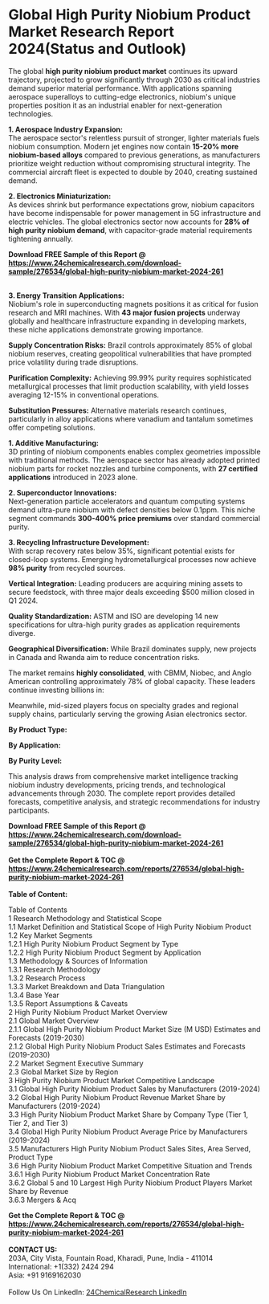 <h1>Global High Purity Niobium Product Market Research Report 2024(Status and Outlook)</h1><p>The global <strong>high purity niobium product market</strong> continues its upward trajectory, projected to grow significantly through 2030 as critical industries demand superior material performance. With applications spanning aerospace superalloys to cutting-edge electronics, niobium's unique properties position it as an industrial enabler for next-generation technologies.</p><p><strong>1. Aerospace Industry Expansion:</strong><br>
The aerospace sector's relentless pursuit of stronger, lighter materials fuels niobium consumption. Modern jet engines now contain <strong>15-20% more niobium-based alloys</strong> compared to previous generations, as manufacturers prioritize weight reduction without compromising structural integrity. The commercial aircraft fleet is expected to double by 2040, creating sustained demand.</p><p><strong>2. Electronics Miniaturization:</strong><br>
As devices shrink but performance expectations grow, niobium capacitors have become indispensable for power management in 5G infrastructure and electric vehicles. The global electronics sector now accounts for <strong>28% of high purity niobium demand</strong>, with capacitor-grade material requirements tightening annually.</p><div><b>Download FREE Sample of this Report @ 
            <a href="https://www.24chemicalresearch.com/download-sample/276534/global-high-purity-niobium-market-2024-261">
            https://www.24chemicalresearch.com/download-sample/276534/global-high-purity-niobium-market-2024-261</a></b></div><br><p><strong>3. Energy Transition Applications:</strong><br>
Niobium's role in superconducting magnets positions it as critical for fusion research and MRI machines. With <strong>43 major fusion projects</strong> underway globally and healthcare infrastructure expanding in developing markets, these niche applications demonstrate growing importance.</p><p><strong>Supply Concentration Risks:</strong> Brazil controls approximately 85% of global niobium reserves, creating geopolitical vulnerabilities that have prompted price volatility during trade disruptions.</p><p><strong>Purification Complexity:</strong> Achieving 99.99% purity requires sophisticated metallurgical processes that limit production scalability, with yield losses averaging 12-15% in conventional operations.</p><p><strong>Substitution Pressures:</strong> Alternative materials research continues, particularly in alloy applications where vanadium and tantalum sometimes offer competing solutions.</p><p><strong>1. Additive Manufacturing:</strong><br>
3D printing of niobium components enables complex geometries impossible with traditional methods. The aerospace sector has already adopted printed niobium parts for rocket nozzles and turbine components, with <strong>27 certified applications</strong> introduced in 2023 alone.</p><p><strong>2. Superconductor Innovations:</strong><br>
Next-generation particle accelerators and quantum computing systems demand ultra-pure niobium with defect densities below 0.1ppm. This niche segment commands <strong>300-400% price premiums</strong> over standard commercial purity.</p><p><strong>3. Recycling Infrastructure Development:</strong><br>
With scrap recovery rates below 35%, significant potential exists for closed-loop systems. Emerging hydrometallurgical processes now achieve <strong>98% purity</strong> from recycled sources.</p><p><strong>Vertical Integration:</strong> Leading producers are acquiring mining assets to secure feedstock, with three major deals exceeding $500 million closed in Q1 2024.</p><p><strong>Quality Standardization:</strong> ASTM and ISO are developing 14 new specifications for ultra-high purity grades as application requirements diverge.</p><p><strong>Geographical Diversification:</strong> While Brazil dominates supply, new projects in Canada and Rwanda aim to reduce concentration risks.</p><p>The market remains <strong>highly consolidated</strong>, with CBMM, Niobec, and Anglo American controlling approximately 78% of global capacity. These leaders continue investing billions in:</p><p>Meanwhile, mid-sized players focus on specialty grades and regional supply chains, particularly serving the growing Asian electronics sector.</p><p><strong>By Product Type:</strong></p><p><strong>By Application:</strong></p><p><strong>By Purity Level:</strong></p><p>This analysis draws from comprehensive market intelligence tracking niobium industry developments, pricing trends, and technological advancements through 2030. The complete report provides detailed forecasts, competitive analysis, and strategic recommendations for industry participants.</p><div><b>Download FREE Sample of this Report @ 
            <a href="https://www.24chemicalresearch.com/download-sample/276534/global-high-purity-niobium-market-2024-261">
            https://www.24chemicalresearch.com/download-sample/276534/global-high-purity-niobium-market-2024-261</a></b></div><br><div><b>Get the Complete Report & TOC @ 
            <a href="https://www.24chemicalresearch.com/reports/276534/global-high-purity-niobium-market-2024-261">
            https://www.24chemicalresearch.com/reports/276534/global-high-purity-niobium-market-2024-261</a></b></div><br>
            <b>Table of Content:</b><p>Table of Contents<br />
1 Research Methodology and Statistical Scope<br />
1.1 Market Definition and Statistical Scope of High Purity Niobium Product<br />
1.2 Key Market Segments<br />
1.2.1 High Purity Niobium Product Segment by Type<br />
1.2.2 High Purity Niobium Product Segment by Application<br />
1.3 Methodology & Sources of Information<br />
1.3.1 Research Methodology<br />
1.3.2 Research Process<br />
1.3.3 Market Breakdown and Data Triangulation<br />
1.3.4 Base Year<br />
1.3.5 Report Assumptions & Caveats<br />
2 High Purity Niobium Product Market Overview<br />
2.1 Global Market Overview<br />
2.1.1 Global High Purity Niobium Product Market Size (M USD) Estimates and Forecasts (2019-2030)<br />
2.1.2 Global High Purity Niobium Product Sales Estimates and Forecasts (2019-2030)<br />
2.2 Market Segment Executive Summary<br />
2.3 Global Market Size by Region<br />
3 High Purity Niobium Product Market Competitive Landscape<br />
3.1 Global High Purity Niobium Product Sales by Manufacturers (2019-2024)<br />
3.2 Global High Purity Niobium Product Revenue Market Share by Manufacturers (2019-2024)<br />
3.3 High Purity Niobium Product Market Share by Company Type (Tier 1, Tier 2, and Tier 3)<br />
3.4 Global High Purity Niobium Product Average Price by Manufacturers (2019-2024)<br />
3.5 Manufacturers High Purity Niobium Product Sales Sites, Area Served, Product Type<br />
3.6 High Purity Niobium Product Market Competitive Situation and Trends<br />
3.6.1 High Purity Niobium Product Market Concentration Rate<br />
3.6.2 Global 5 and 10 Largest High Purity Niobium Product Players Market Share by Revenue<br />
3.6.3 Mergers & Acq</p><div><b>Get the Complete Report & TOC @ 
            <a href="https://www.24chemicalresearch.com/reports/276534/global-high-purity-niobium-market-2024-261">
            https://www.24chemicalresearch.com/reports/276534/global-high-purity-niobium-market-2024-261</a></b></div><br><b>CONTACT US:</b><br>
            203A, City Vista, Fountain Road, Kharadi, Pune, India - 411014<br>
            International: +1(332) 2424 294<br>
            Asia: +91 9169162030 <br><br>
            Follow Us On LinkedIn: <a href="https://www.linkedin.com/company/24chemicalresearch/">24ChemicalResearch LinkedIn</a>